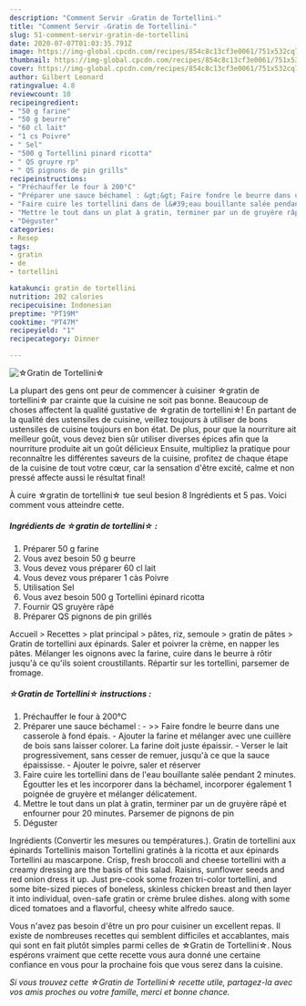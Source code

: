 ```yaml
---
description: "Comment Servir ☆Gratin de Tortellini☆"
title: "Comment Servir ☆Gratin de Tortellini☆"
slug: 51-comment-servir-gratin-de-tortellini
date: 2020-07-07T01:03:35.791Z
image: https://img-global.cpcdn.com/recipes/854c8c13cf3e0061/751x532cq70/☆gratin-de-tortellini☆-photo-principale-de-la-recette.jpg
thumbnail: https://img-global.cpcdn.com/recipes/854c8c13cf3e0061/751x532cq70/☆gratin-de-tortellini☆-photo-principale-de-la-recette.jpg
cover: https://img-global.cpcdn.com/recipes/854c8c13cf3e0061/751x532cq70/☆gratin-de-tortellini☆-photo-principale-de-la-recette.jpg
author: Gilbert Leonard
ratingvalue: 4.8
reviewcount: 10
recipeingredient:
- "50 g farine"
- "50 g beurre"
- "60 cl lait"
- "1 cs Poivre"
- " Sel"
- "500 g Tortellini pinard ricotta"
- " QS gruyre rp"
- " QS pignons de pin grills"
recipeinstructions:
- "Préchauffer le four à 200°C"
- "Préparer une sauce béchamel : &gt;&gt; Faire fondre le beurre dans une casserole à fond épais. Ajouter la farine et mélanger avec une cuillère de bois sans laisser colorer. La farine doit juste épaissir. Verser le lait progressivement, sans cesser de remuer, jusqu&#39;à ce que la sauce épaississe. Ajouter le poivre, saler et réserver"
- "Faire cuire les tortellini dans de l&#39;eau bouillante salée pendant 2 minutes. Égoutter les et les incorporer dans la béchamel, incorporer également 1 poignée de gruyère et mélanger délicatement."
- "Mettre le tout dans un plat à gratin, terminer par un de gruyère râpé et enfourner pour 20 minutes. Parsemer de pignons de pin"
- "Déguster"
categories:
- Resep
tags:
- gratin
- de
- tortellini

katakunci: gratin de tortellini 
nutrition: 202 calories
recipecuisine: Indonesian
preptime: "PT19M"
cooktime: "PT47M"
recipeyield: "1"
recipecategory: Dinner

---
```



![☆Gratin de Tortellini☆](https://img-global.cpcdn.com/recipes/854c8c13cf3e0061/751x532cq70/☆gratin-de-tortellini☆-photo-principale-de-la-recette.jpg)

La plupart des gens ont peur de commencer à cuisiner ☆gratin de tortellini☆ par crainte que la cuisine ne soit pas bonne. Beaucoup de choses affectent la qualité gustative de ☆gratin de tortellini☆! En partant de la qualité des ustensiles de cuisine, veillez toujours à utiliser de bons ustensiles de cuisine toujours en bon état. De plus, pour que la nourriture ait meilleur goût, vous devez bien sûr utiliser diverses épices afin que la nourriture produite ait un goût délicieux Ensuite, multipliez la pratique pour reconnaître les différentes saveurs de la cuisine, profitez de chaque étape de la cuisine de tout votre cœur, car la sensation d'être excité, calme et non pressé affecte aussi le résultat final!

<!--inarticleads1-->

À cuire ☆gratin de tortellini☆ tue seul besion 8 Ingrédients et 5 pas. Voici comment vous atteindre cette.

##### Ingrédients de ☆gratin de tortellini☆ :

1. Préparer 50 g farine
1. Vous avez besoin 50 g beurre
1. Vous devez vous préparer 60 cl lait
1. Vous devez vous préparer 1 càs Poivre
1. Utilisation  Sel
1. Vous avez besoin 500 g Tortellini épinard ricotta
1. Fournir  QS gruyère râpé
1. Préparer  QS pignons de pin grillés


Accueil &gt; Recettes &gt; plat principal &gt; pâtes, riz, semoule &gt; gratin de pâtes &gt; Gratin de tortellini aux épinards. Saler et poivrer la crème, en napper les pâtes. Mélanger les oignons avec la farine, cuire dans le beurre à rôtir jusqu&#39;à ce qu&#39;ils soient croustillants. Répartir sur les tortellini, parsemer de fromage. 

<!--inarticleads2-->

##### ☆Gratin de Tortellini☆ instructions :

1. Préchauffer le four à 200°C
1. Préparer une sauce béchamel : - &gt;&gt; Faire fondre le beurre dans une casserole à fond épais. - Ajouter la farine et mélanger avec une cuillère de bois sans laisser colorer. La farine doit juste épaissir. - Verser le lait progressivement, sans cesser de remuer, jusqu&#39;à ce que la sauce épaississe. - Ajouter le poivre, saler et réserver
1. Faire cuire les tortellini dans de l&#39;eau bouillante salée pendant 2 minutes. Égoutter les et les incorporer dans la béchamel, incorporer également 1 poignée de gruyère et mélanger délicatement.
1. Mettre le tout dans un plat à gratin, terminer par un de gruyère râpé et enfourner pour 20 minutes. Parsemer de pignons de pin
1. Déguster


Ingrédients (Convertir les mesures ou températures.). Gratin de tortellini aux épinards Tortellinis maison Tortellini gratinés à la ricotta et aux épinards Tortellini au mascarpone. Crisp, fresh broccoli and cheese tortellini with a creamy dressing are the basis of this salad. Raisins, sunflower seeds and red onion dress it up. Just pre-cook some frozen tri-color tortellini, and some bite-sized pieces of boneless, skinless chicken breast and then layer it into individual, oven-safe gratin or crème brulee dishes. along with some diced tomatoes and a flavorful, cheesy white alfredo sauce. 

<!--inarticleads1-->

<p>
Vous n'avez pas besoin d'être un pro pour cuisiner un excellent repas. Il existe de nombreuses recettes qui semblent difficiles et accablantes, mais qui sont en fait plutôt simples parmi celles de ☆Gratin de Tortellini☆. Nous espérons vraiment que cette recette vous aura donné une certaine confiance en vous pour la prochaine fois que vous serez dans la cuisine.
</p>

<p>
<i>Si vous trouvez cette ☆Gratin de Tortellini☆ recette utile, partagez-la avec vos amis proches ou votre famille, merci et bonne chance.</i>
</p>
